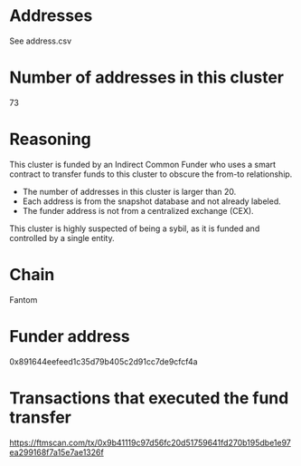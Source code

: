 # Addresses

See address.csv

# Number of addresses in this cluster

73

# Reasoning

This cluster is funded by an Indirect Common Funder who uses a smart contract to transfer funds to this cluster to obscure the from-to relationship.

- The number of addresses in this cluster is larger than 20.
- Each address is from the snapshot database and not already labeled.
- The funder address is not from a centralized exchange (CEX).

This cluster is highly suspected of being a sybil, as it is funded and controlled by a single entity.

# Chain

Fantom

# Funder address

0x891644eefeed1c35d79b405c2d91cc7de9cfcf4a

# Transactions that executed the fund transfer

https://ftmscan.com/tx/0x9b41119c97d56fc20d51759641fd270b195dbe1e97ea299168f7a15e7ae1326f
